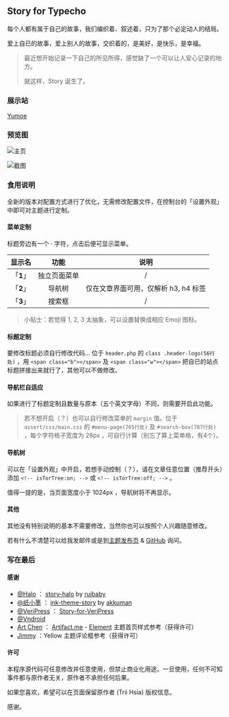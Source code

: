 ## Story for Typecho

每个人都有属于自己的故事，我们编织着、叙述着，只为了那个必定动人的结局。

爱上自已的故事，爱上别人的故事，交织着的，是美好，是快乐，是幸福。

> 最近想开始记录一下自己的所见所得，感觉缺了一个可以让人安心记录的地方。
>  
> 就这样，Story 诞生了。

### 展示站

[Yumoe](https://yumoe.com/)



### 预览图

![主页](https://i.loli.net/2018/10/09/5bbcbea01d230.png)

![截图](screenshot.png)

### 食用说明

全新的版本对配置方式进行了优化，无需修改配置文件，在控制台的「设置外观」中即可对主题进行定制。

#### 菜单定制

标题旁边有一个 · 字符，点击后便可显示菜单。

| 显示名 | 功能 | 说明 |
| :---: | :---: | :---: |
| 「**1**」 | 独立页面菜单 | / |
| 「**2**」 | 导航树 | 仅在文章界面可用，仅解析 h3, h4 标签 |
| 「**3**」 | 搜索框 | / |

> 小贴士：若觉得 1, 2, 3 太抽象，可以设置替换成相应 Emoji 图标。

#### 标题定制

要修改标题必须自行修改代码... 位于 `header.php` 的 `class .header-logo(56行处)` ，用 `<span class="b"></span>` 及 `<span class="w"></span>` 把自已的站点标题拼接出来就行了，其他可以不做修改。

#### 导航栏自适应

如果进行了标题定制且数量与原本（五个英文字母）不同，则需要开启此功能。

> 若不想开启（？）也可以自行修改菜单的 `margin` 值。位于 `assert/css/main.css` 的 `#menu-page(765行处)` 及 `#search-box(787行处)` ，每个字符格子宽度为 28px ，可自行计算（别忘了算上菜单格，有4个）。

#### 导航树

可以在「设置外观」中开启，若想手动控制（？），请在文章任意位置（推荐开头）添加 `<!-- isTorTree:on; -->` 或 `<!-- isTorTree:off; -->` 。

值得一提的是，当页面宽度小于 1024px ，导航树将不再显示。

#### 其他

其他没有特别说明的基本不需要修改，当然你也可以按照个人兴趣随意修改。

若有什么不清楚可以给我发邮件或是到[主题发布页](https://yumoe.com/archives/story.html) & [GitHub](https://github.com/txperl/Story-for-Typecho) 询问。

### 写在最后

#### 感谢

* [@Halo](https://github.com/ruibaby/halo) ： [story-halo](https://github.com/ruibaby/story-halo) by [ruibaby](https://github.com/ruibaby)
* [@纸小墨](https://www.chole.io/) ： [ink-theme-story](https://github.com/akkuman/ink-theme-story) by [akkuman](https://github.com/akkuman)
* [@VeriPress](https://github.com/veripress/veripress) ： [Story-for-VeriPress](https://github.com/txperl/Story-for-VeriPress)
* [@Vndroid](https://github.com/Vndroid/)
* [Art Chen](https://about.me/hermitage) ： [Artifact.me](https://artifact.me/) - [Element](https://github.com/artchen/hexo-theme-element) 主题首页样式参考（获得许可）
* [Jimmy](https://jimmycai.com/) ：Yellow 主题评论框参考（获得许可）

#### 许可

本程序源代码可任意修改并任意使用，但禁止商业化用途。一旦使用，任何不可知事件都与原作者无关，原作者不承担任何后果。

如果您喜欢，希望可以在页面保留原作者 (Trii Hsia) 版权信息。

感谢。

